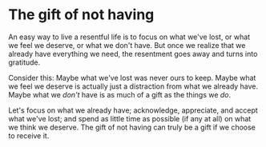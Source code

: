 # The gift of not having

An easy way to live a resentful life is to focus on what we've lost, or what we feel we deserve, or what we don't have. But once we realize that we already have everything we need, the resentment goes away and turns into gratitude.

Consider this: Maybe what we've lost was never ours to keep. Maybe what we feel we deserve is actually just a distraction from what we already have. Maybe what we _don't_ have is as much of a gift as the things we _do_.

Let's focus on what we already have; acknowledge, appreciate, and accept what we've lost; and spend as little time as possible (if any at all) on what we think we deserve. The gift of not having can truly be a gift if we choose to receive it.
